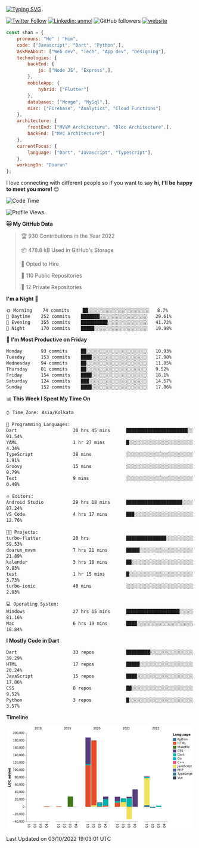 [![Typing SVG](https://readme-typing-svg.herokuapp.com?lines=Hey%2C+I'm+Shan;I+am+a+Full+Stack+Developer)](https://git.io/typing-svg)

<!-- <img align='right' src="https://media.giphy.com/media/M9gbBd9nbDrOTu1Mqx/giphy.gif" width="230"> -->

[![Twitter Follow](https://img.shields.io/twitter/follow/shan__shaji?style=flat)](https://twitter.com/intent/follow?screen_name=shan__shaji)
[![Linkedin: anmol](https://img.shields.io/badge/shan-shaji?style=flat-square&logo=Linkedin&logoColor=white&link=https://www.linkedin.com/in/shan-shaji/)](https://www.linkedin.com/in/shan-shaji/)
![GitHub followers](https://img.shields.io/github/followers/shan-shaji?label=Follow&style=social)
[![website](https://img.shields.io/badge/Website-46a2f1.svg?&style=flat-square&logo=Google-Chrome&logoColor=white&link=http://shan-shaji.github.io/)](http://shan-shaji.github.io/)




```javascript
const shan = {
    pronouns: "He" | "Him",
    code: ["Javascript", "Dart", "Python",],
    askMeAbout: ["Web dev", "Tech", "App dev", "Designing"],
    technologies: {
        backEnd: {
            js: ["Node JS", "Express",],
        },
        mobileApp: {
            hybrid: ["Flutter"]
        },
        databases: ["Mongo", "MySql",],
        misc: ["Firebase", "Analytics", "Cloud Functions"]
    },
    architecture: {
        frontEnd: ["MVVM Architecture", "Bloc Architecture",],
        backEnd: ["MVC Architecture"]
    },
    currentFocus: {
        language: ["Dart", "Javascript", "Typescript"],
    },
    workingOn: "Doarun"
};
```

I love connecting with different people</b> so if you want to say <b>hi, I'll be happy to meet you more!</b> 😊</em>


<!--START_SECTION:waka-->
![Code Time](http://img.shields.io/badge/Code%20Time-1%2C017%20hrs%2032%20mins-blue)

![Profile Views](http://img.shields.io/badge/Profile%20Views-20-blue)

**🐱 My GitHub Data** 

> 🏆 930 Contributions in the Year 2022
 > 
> 📦 478.8 kB Used in GitHub's Storage 
 > 
> 💼 Opted to Hire
 > 
> 📜 110 Public Repositories 
 > 
> 🔑 12 Private Repositories  
 > 
**I'm a Night 🦉** 

```text
🌞 Morning    74 commits     ██░░░░░░░░░░░░░░░░░░░░░░░   8.7% 
🌆 Daytime    252 commits    ███████░░░░░░░░░░░░░░░░░░   29.61% 
🌃 Evening    355 commits    ██████████░░░░░░░░░░░░░░░   41.72% 
🌙 Night      170 commits    █████░░░░░░░░░░░░░░░░░░░░   19.98%

```
📅 **I'm Most Productive on Friday** 

```text
Monday       93 commits     ██░░░░░░░░░░░░░░░░░░░░░░░   10.93% 
Tuesday      153 commits    ████░░░░░░░░░░░░░░░░░░░░░   17.98% 
Wednesday    94 commits     ██░░░░░░░░░░░░░░░░░░░░░░░   11.05% 
Thursday     81 commits     ██░░░░░░░░░░░░░░░░░░░░░░░   9.52% 
Friday       154 commits    ████░░░░░░░░░░░░░░░░░░░░░   18.1% 
Saturday     124 commits    ███░░░░░░░░░░░░░░░░░░░░░░   14.57% 
Sunday       152 commits    ████░░░░░░░░░░░░░░░░░░░░░   17.86%

```


📊 **This Week I Spent My Time On** 

```text
⌚︎ Time Zone: Asia/Kolkata

💬 Programming Languages: 
Dart                     30 hrs 45 mins      ███████████████████████░░   91.54% 
YAML                     1 hr 27 mins        █░░░░░░░░░░░░░░░░░░░░░░░░   4.34% 
TypeScript               38 mins             ░░░░░░░░░░░░░░░░░░░░░░░░░   1.91% 
Groovy                   15 mins             ░░░░░░░░░░░░░░░░░░░░░░░░░   0.79% 
Text                     9 mins              ░░░░░░░░░░░░░░░░░░░░░░░░░   0.48%

🔥 Editors: 
Android Studio           29 hrs 18 mins      █████████████████████░░░░   87.24% 
VS Code                  4 hrs 17 mins       ███░░░░░░░░░░░░░░░░░░░░░░   12.76%

🐱‍💻 Projects: 
turbo-flutter            20 hrs              ███████████████░░░░░░░░░░   59.53% 
doarun_mvvm              7 hrs 21 mins       █████░░░░░░░░░░░░░░░░░░░░   21.89% 
kalender                 3 hrs 18 mins       ██░░░░░░░░░░░░░░░░░░░░░░░   9.83% 
test                     1 hr 15 mins        █░░░░░░░░░░░░░░░░░░░░░░░░   3.73% 
turbo-ionic              40 mins             ░░░░░░░░░░░░░░░░░░░░░░░░░   2.03%

💻 Operating System: 
Windows                  27 hrs 15 mins      ████████████████████░░░░░   81.16% 
Mac                      6 hrs 19 mins       ████░░░░░░░░░░░░░░░░░░░░░   18.84%

```

**I Mostly Code in Dart** 

```text
Dart                     33 repos            █████████░░░░░░░░░░░░░░░░   39.29% 
HTML                     17 repos            █████░░░░░░░░░░░░░░░░░░░░   20.24% 
JavaScript               15 repos            ████░░░░░░░░░░░░░░░░░░░░░   17.86% 
CSS                      8 repos             ██░░░░░░░░░░░░░░░░░░░░░░░   9.52% 
Python                   3 repos             █░░░░░░░░░░░░░░░░░░░░░░░░   3.57%

```


**Timeline**

![Chart not found](https://raw.githubusercontent.com/shan-shaji/shan-shaji/master/charts/bar_graph.png) 


 Last Updated on 03/10/2022 19:03:01 UTC
<!--END_SECTION:waka-->

